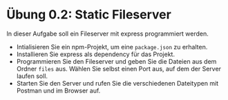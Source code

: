 # Übung 0.2: Static Fileserver

In dieser Aufgabe soll ein Fileserver mit express programmiert werden.

- Intialisieren Sie ein npm-Projekt, um eine `package.json` zu erhalten.
- Installieren Sie express als dependency für das Projekt.
- Programmieren Sie den Fileserver und geben Sie die Dateien aus dem Ordner `files` aus. Wählen Sie selbst einen Port aus, auf dem der Server laufen soll.
- Starten Sie den Server und rufen Sie die verschiedenen Dateitypen mit Postman und im Browser auf.
